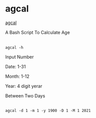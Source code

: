 # agcal
[agcal](https://github.com/imruf/agcal.git)

A Bash Script To Calculate Age

######
```
agcal -h
```

Input Number

Date: 1-31

Month: 1-12

Year: 4 digit yerar

Between Two Days
######
```
agcal -d 1 -m 1 -y 1900 -D 1 -M 1 2021
```
